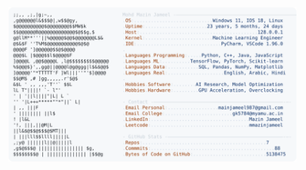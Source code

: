 <picture>
  <source srcset="https://raw.githubusercontent.com/mmazinjameel/mmazinjameel/main/dark_mode.svg?v=1745964573" media="(prefers-color-scheme: dark)">
  <img src="https://raw.githubusercontent.com/mmazinjameel/mmazinjameel/main/light_mode.svg?v=1745964573">
</picture>
